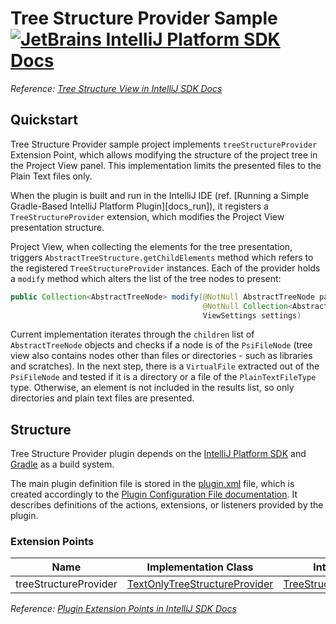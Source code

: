 # Tree Structure Provider Sample [![JetBrains IntelliJ Platform SDK Docs](https://jb.gg/badges/docs.svg)][docs]
*Reference: [Tree Structure View in IntelliJ SDK Docs][docs:tree_structure_view]*

## Quickstart

Tree Structure Provider sample project implements `treeStructureProvider` Extension Point, which allows modifying
the structure of the project tree in the Project View panel. This implementation limits the presented files
to the Plain Text files only.

When the plugin is built and run in the IntelliJ IDE (ref. [Running a Simple Gradle-Based IntelliJ Platform Plugin][docs_run]),
it registers a `TreeStructureProvider` extension, which modifies the Project View presentation structure.

Project View, when collecting the elements for the tree presentation, triggers `AbstractTreeStructure.getChildElements`
method which refers to the registered `TreeStructureProvider` instances. Each of the provider holds a `modify` method
which alters the list of the tree nodes to present:

```java
public Collection<AbstractTreeNode> modify(@NotNull AbstractTreeNode parent,
                                           @NotNull Collection<AbstractTreeNode> children,
                                           ViewSettings settings)
```

Current implementation iterates through the `children` list of `AbstractTreeNode` objects and checks if a node
is of the `PsiFileNode` (tree view also contains nodes other than files or directories - such as libraries and scratches).
In the next step, there is a `VirtualFile` extracted out of the `PsiFileNode` and tested if it is a directory or a file
of the `PlainTextFileType` type. Otherwise, an element is not included in the results list, so only directories and plain text
files are presented. 

## Structure

Tree Structure Provider
plugin depends on the [IntelliJ Platform SDK][docs] and [Gradle][docs:gradle] as a build system.

The main plugin definition file is stored in the [plugin.xml][file:plugin.xml] file, which is created accordingly
to the [Plugin Configuration File documentation][docs:plugin.xml]. It describes definitions of the actions, extensions,
or listeners provided by the plugin.

### Extension Points

| Name                  | Implementation Class                                                | Interface                                          |
| --------------------- | ------------------------------------------------------------------- | -------------------------------------------------- |
| treeStructureProvider | [TextOnlyTreeStructureProvider][file:TextOnlyTreeStructureProvider] | [TreeStructureProvider][sdk:TreeStructureProvider] |

*Reference: [Plugin Extension Points in IntelliJ SDK Docs][docs:ep]*


[docs]: http://www.jetbrains.org/intellij/sdk/docs
[docs:actions]: https://www.jetbrains.org/intellij/sdk/docs/basics/action_system.html
[docs:tree_structure_view]: https://www.jetbrains.org/intellij/sdk/docs/tutorials/tree_structure_view.html
[docs:ep]: https://www.jetbrains.org/intellij/sdk/docs/basics/plugin_structure/plugin_extension_points.html
[docs:gradle]: https://www.jetbrains.org/intellij/sdk/docs/tutorials/build_system.html
[docs:plugin.xml]: https://www.jetbrains.org/intellij/sdk/docs/basics/plugin_structure/plugin_configuration_file.html
[docs:listeners]: https://jetbrains.org/intellij/sdk/docs/basics/plugin_structure/plugin_listeners.html

[file:plugin.xml]: ./src/main/resources/META-INF/plugin.xml
[file:TextOnlyTreeStructureProvider]: ./src/main/java/org/intellij/sdk/treeStructureProvider/TextOnlyTreeStructureProvider.java

[sdk:TreeStructureProvider]: https://github.com/JetBrains/intellij-community/blob/master/platform/editor-ui-api/src/com/intellij/ide/projectView/TreeStructureProvider.java
